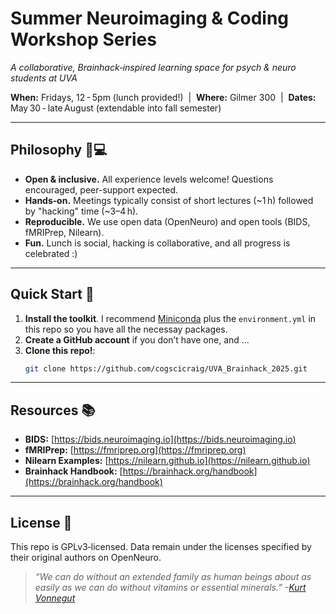 # Summer Neuroimaging & Coding Workshop Series

*A collaborative, Brainhack‑inspired learning space for psych & neuro students at UVA*

**When:** Fridays, 12 - 5pm (lunch provided!)  |  **Where:** Gilmer 300  |  **Dates:** May 30 - late August (extendable into fall semester)

---

## Philosophy 🧠💻

* **Open & inclusive.** All experience levels welcome! Questions encouraged, peer-support expected.
* **Hands‑on.** Meetings typically consist of short lectures (\~1 h) followed by "hacking" time (\~3–4 h).
* **Reproducible.** We use open data (OpenNeuro) and open tools (BIDS, fMRIPrep, Nilearn).
* **Fun.** Lunch is social, hacking is collaborative, and all progress is celebrated :)

---

## Quick Start 🚀

1. **Install the toolkit**. I recommend [Miniconda](https://docs.conda.io/en/latest/miniconda.html) plus the `environment.yml` in this repo so you have all the necessay packages.
2. **Create a GitHub account** if you don’t have one, and ...
3. **Clone this repo!**:
   ```bash
   git clone https://github.com/cogscicraig/UVA_Brainhack_2025.git
   ```

---

## Resources 📚

* **BIDS:** [https://bids.neuroimaging.io](https://bids.neuroimaging.io)
* **fMRIPrep:** [https://fmriprep.org](https://fmriprep.org)
* **Nilearn Examples:** [https://nilearn.github.io](https://nilearn.github.io)
* **Brainhack Handbook:** [https://brainhack.org/handbook](https://brainhack.org/handbook)

---

## License 📝

This repo is GPLv3‑licensed. Data remain under the licenses specified by their original authors on OpenNeuro.

> *“We can do without an extended family as human beings about as easily as we can do without vitamins or essential minerals.” -[Kurt Vonnegut](https://www.npr.org/transcripts/5165342)*
